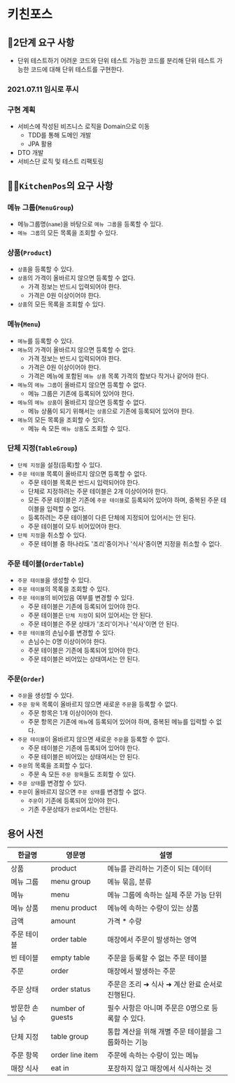 # 키친포스

## 🚀2단계 요구 사항
- 단위 테스트하기 어려운 코드와 단위 테스트 가능한 코드를 분리해 단위 테스트 가능한 코드에 대해 단위 테스트를 구현한다.

### 2021.07.11 임시로 푸시

### 구현 계획
* 서비스에 작성된 비즈니스 로직을 Domain으로 이동 
  * TDD를 통해 도메인 개발
  * JPA 활용
* DTO 개발
* 서비스단 로직 및 테스트 리팩토링


## 👩‍🍳`KitchenPos`의 요구 사항
### 메뉴 그룹(`MenuGroup`)
- 메뉴그룹명(`name`)을 바탕으로 `메뉴 그룹`을 등록할 수 있다.
- `메뉴 그룹`의 모든 목록을 조회할 수 있다.

### 상품(`Product`)
- `상품`을 등록할 수 있다.
- `상품`의 가격이 올바르지 않으면 등록할 수 없다. 
    * 가격 정보는 반드시 입력되어야 한다.
    * 가격은 0원 이상이어야 한다.    
- `상품`의 모든 목록을 조회할 수 있다.

### 메뉴(`Menu`)
- `메뉴`를 등록할 수 있다.
- `메뉴`의 가격이 올바르지 않으면 등록할 수 없다.
    * 가격 정보는 반드시 입력되어야 한다.
    * 가격은 0원 이상이어야 한다.
    * 가격은 메뉴에 포함된 `메뉴 상품` 목록 가격의 합보다 작거나 같어야 한다.  
- `메뉴`의 `메뉴 그룹`이 올바르지 않으면 등록할 수 없다.
    * 메뉴 그룹은 기존에 등록되어 있어야 한다. 
- `메뉴`의 `메뉴 상품`이 올바르지 않으면 등록할 수 없다.  
    * 메뉴 상품이 되기 위해서는 `상품`으로 기존에 등록되어 있어야 한다.
- `메뉴`의 모든 목록을 조회할 수 있다.
    * 메뉴 속 모든 `메뉴 상품`도 조회할 수 있다.

### 단체 지정(`TableGroup`)
- `단체 지정`을 설정(등록)할 수 있다.
- `주문 테이블` 목록이 올바르지 않으면 등록할 수 없다. 
  * 주문 테이블 목록은 반드시 입력되어야 한다.
  * 단체로 지정하려는 주문 테이블은 2개 이상이어야 한다.
  * 모든 주문 테이블은 기존에 `주문 테이블`로 등록되어 있어야 하며, 중복된 주문 테이블을 입력할 수 없다. 
  * 등록하려는 주문 테이블이 다른 단체에 지정되어 있어서는 안 된다. 
  * 주문 테이블이 모두 비어있어야 한다. 
- `단체 지정`을 취소할 수 있다.
  * 주문 테이블 중 하나라도 '조리'중이거나 '식사'중이면 지정을 취소할 수 없다. 
  
### 주문 테이블(`OrderTable`)
- `주문 테이블`을 생성할 수 있다.
- `주문 테이블`의 목록을 조회할 수 있다.
- `주문 테이블`의 비어있음 여부를 변경할 수 있다. 
  * 주문 테이블은 기존에 등록되어 있어야 한다.
  * 주문 테이블은 `단체 지정`이 되어 있어서는 안 된다. 
  * 주문 테이블은 주문 상태가 '조리'이거나 '식사'이면 안 된다.
- `주문 테이블`의 손님수를 변경할 수 있다.
  * 손님수는 0명 이상이어야 한다. 
  * 주문 테이블은 기존에 등록되어 있어야 한다. 
  * 주문 테이블은 비어있는 상태여서는 안 된다. 
  
### 주문(`Order`)
- `주문`을 생성할 수 있다.
- `주문 항목` 목록이 올바르지 않으면 새로운 `주문`을 등록할 수 없다.
  * 주문 항목은 1개 이상이어야 한다. 
  * 주문 항목은 기존에 `메뉴`에 등록되어 있어야 하며, 중복된 메뉴를 입력할 수 없다. 
- `주문 테이블`이 올바르지 않으면 새로운 `주문`을 등록할 수 없다. 
  * 주문 테이블은 기존에 등록되어 있어야 한다. 
  * 주문 테이블은 비어있는 상태여서는 안 된다. 
- `주문`의 목록을 조회할 수 있다. 
  * 주문 속 모든 `주문 항목`들도 조회할 수 있다.
- `주문 상태`를 변경할 수 있다.   
- `주문`이 올바르지 않으면 `주문 상태`를 변경할 수 없다. 
  * `주문`이 기존에 등록되어 있어야 한다. 
  * 기존 주문상태가 `완료`여서는 안된다.

## 용어 사전

| 한글명 | 영문명 | 설명 |
| --- | --- | --- |
| 상품 | product | 메뉴를 관리하는 기준이 되는 데이터 |
| 메뉴 그룹 | menu group | 메뉴 묶음, 분류 |
| 메뉴 | menu | 메뉴 그룹에 속하는 실제 주문 가능 단위 |
| 메뉴 상품 | menu product | 메뉴에 속하는 수량이 있는 상품 |
| 금액 | amount | 가격 * 수량 |
| 주문 테이블 | order table | 매장에서 주문이 발생하는 영역 |
| 빈 테이블 | empty table | 주문을 등록할 수 없는 주문 테이블 |
| 주문 | order | 매장에서 발생하는 주문 |
| 주문 상태 | order status | 주문은 조리 ➜ 식사 ➜ 계산 완료 순서로 진행된다. |
| 방문한 손님 수 | number of guests | 필수 사항은 아니며 주문은 0명으로 등록할 수 있다. |
| 단체 지정 | table group | 통합 계산을 위해 개별 주문 테이블을 그룹화하는 기능 |
| 주문 항목 | order line item | 주문에 속하는 수량이 있는 메뉴 |
| 매장 식사 | eat in | 포장하지 않고 매장에서 식사하는 것 |
